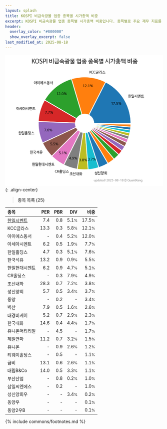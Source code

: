 ```yaml
---
layout: splash
title: KOSPI 비금속광물 업종 종목별 시가총액 비중
excerpt: KOSPI 비금속광물 업종 종목별 시가총액 비중입니다. 종목별로 주요 재무 지표를 함께 표시합니다.
header:
  overlay_color: "#800000"
  show_overlay_excerpt: false
last_modified_at: 2025-08-18
---
```



![KOSPI 비금속광물 업종 종목별 시가총액 비중](/stats/sector/images/kospi_업종_비금속광물_종목.png){: .align-center}


> **종목 목록 (25)**<a id="list"></a>

| **종목** | **PER** | **PBR** | **DIV** | **비중** |
| :------- | ------: | ------: | ------: | -------: |
| [한일시멘트](/300720/) | 7.4 | 0.8 | 5.1<small>%</small> | 17.5<small>%</small> |
| KCC글라스 | 13.3 | 0.3 | 5.8<small>%</small> | 12.1<small>%</small> |
| 아이에스동서 | - | 0.4 | 5.2<small>%</small> | 12.0<small>%</small> |
| 아세아시멘트 | 6.2 | 0.5 | 1.9<small>%</small> | 7.7<small>%</small> |
| 한일홀딩스 | 4.7 | 0.3 | 5.1<small>%</small> | 7.6<small>%</small> |
| 한국석유 | 13.2 | 0.9 | 0.9<small>%</small> | 5.5<small>%</small> |
| 한일현대시멘트 | 6.2 | 0.9 | 4.7<small>%</small> | 5.1<small>%</small> |
| CR홀딩스 | - | 0.3 | 7.9<small>%</small> | 4.9<small>%</small> |
| 조선내화 | 28.3 | 0.7 | 7.2<small>%</small> | 3.8<small>%</small> |
| 성신양회 | 5.7 | 0.5 | 3.4<small>%</small> | 3.7<small>%</small> |
| 동양 | - | 0.2 | - | 3.4<small>%</small> |
| 벽산 | 7.9 | 0.5 | 1.6<small>%</small> | 2.6<small>%</small> |
| 태경비케이 | 5.2 | 0.7 | 2.9<small>%</small> | 2.3<small>%</small> |
| 한국내화 | 14.6 | 0.4 | 4.4<small>%</small> | 1.7<small>%</small> |
| 유니온머티리얼 | - | 4.5 | - | 1.7<small>%</small> |
| 제일연마 | 11.2 | 0.7 | 3.2<small>%</small> | 1.5<small>%</small> |
| 유니온 | - | 0.9 | 2.6<small>%</small> | 1.2<small>%</small> |
| 티웨이홀딩스 | - | 0.5 | - | 1.1<small>%</small> |
| 금비 | 13.1 | 0.6 | 2.6<small>%</small> | 1.1<small>%</small> |
| 대림B&Co | 14.0 | 0.5 | 3.3<small>%</small> | 1.1<small>%</small> |
| 부산산업 | - | 0.8 | 0.2<small>%</small> | 1.0<small>%</small> |
| 삼일씨엔에스 | - | 0.2 | - | 1.0<small>%</small> |
| 성신양회우 | - | - | 3.4<small>%</small> | 0.2<small>%</small> |
| 동양우 | - | - | - | 0.1<small>%</small> |
| 동양2우B | - | - | - | 0.1<small>%</small> |

{% include commons/footnotes.md %}